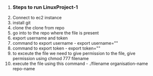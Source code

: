 1. ### Steps to run LinuxProject-1 ###
2. Connect to ec2 instance
3. install git
4. clone the clone from repo
5. go into to the repo where the file is present
6. export username and token
7. command to export username - export username=""
8. command to export token - export token=""
9. to exceute the file we need to give permission to the file, give permission using chmod 777 filename
10. execute the file using this command - ./filename organisation-name repo-name
